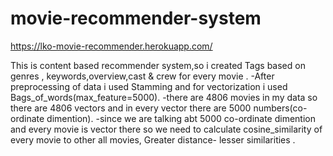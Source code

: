 # movie-recommender-system

https://lko-movie-recommender.herokuapp.com/

This is content based recommender system,so i created Tags  based on genres , keywords,overview,cast & crew for every movie .
-After preprocessing of data i used Stamming and for vectorization i used Bags_of_words(max_feature=5000).
-there are 4806 movies in my data so there are 4806 vectors and in every vector there are 5000 numbers(co-ordinate dimention).
-since we are talking abt 5000 co-ordinate dimention and every movie is vector there so we need to calculate cosine_similarity of every movie to other all movies, Greater distance- lesser similarities .


